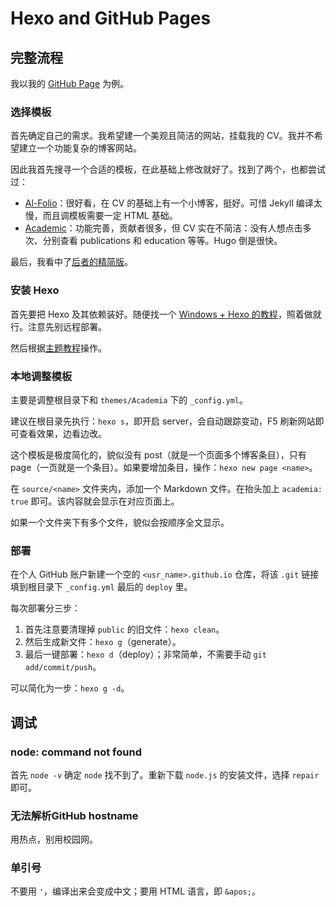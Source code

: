 # Hexo and GitHub Pages

## 完整流程

我以我的 [GitHub Page](https://ryanxingql.github.io/) 为例。

### 选择模板

首先确定自己的需求。我希望建一个美观且简洁的网站，挂载我的 CV。我并不希望建立一个功能复杂的博客网站。

因此我首先搜寻一个合适的模板，在此基础上修改就好了。找到了两个，也都尝试过：

- [Al-Folio](https://github.com/alshedivat/al-folio)：很好看，在 CV 的基础上有一个小博客，挺好。可惜 Jekyll 编译太慢，而且调模板需要一定 HTML 基础。
- [Academic](https://themes.gohugo.io/academic/)：功能完善，贡献者很多，但 CV 实在不简洁：没有人想点击多次、分别查看 publications 和 education 等等。Hugo 倒是很快。

最后，我看中了[后者的精简版](https://github.com/PhosphorW/hexo-theme-academia)。

### 安装 Hexo

首先要把 Hexo 及其依赖装好。随便找一个 [Windows + Hexo 的教程](https://www.jianshu.com/p/343934573342)，照着做就行。注意先别远程部署。

然后根据[主题教程](https://github.com/PhosphorW/hexo-theme-academia)操作。

### 本地调整模板

主要是调整根目录下和 `themes/Academia` 下的 `_config.yml`。

建议在根目录先执行：`hexo s`，即开启 server，会自动跟踪变动，F5 刷新网站即可查看效果，边看边改。

这个模板是极度简化的，貌似没有 post（就是一个页面多个博客条目），只有 page（一页就是一个条目）。如果要增加条目，操作：`hexo new page <name>`。

在 `source/<name>` 文件夹内，添加一个 Markdown 文件。在抬头加上 `academia: true` 即可。该内容就会显示在对应页面上。

如果一个文件夹下有多个文件，貌似会按顺序全文显示。

### 部署

在个人 GitHub 账户新建一个空的 `<usr_name>.github.io` 仓库，将该 `.git` 链接填到根目录下 `_config.yml` 最后的 `deploy` 里。

每次部署分三步：

1. 首先注意要清理掉 `public` 的旧文件：`hexo clean`。
2. 然后生成新文件：`hexo g`（generate）。
3. 最后一键部署：`hexo d`（deploy）；非常简单，不需要手动 `git add/commit/push`。

可以简化为一步：`hexo g -d`。

## 调试

### node: command not found

首先 `node -v` 确定 `node` 找不到了。重新下载 `node.js` 的安装文件，选择 `repair` 即可。

### 无法解析GitHub hostname

用热点，别用校园网。

### 单引号

不要用 `'`，编译出来会变成中文；要用 HTML 语言，即 `&apos;`。

